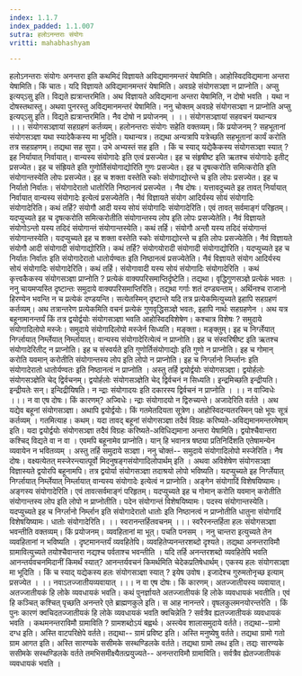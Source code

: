 ```yaml
---
index: 1.1.7
index_padded: 1.1.007
sutra: हलोऽनन्तराः संयोगः
vritti: mahabhashyam

---
```

 हलोऽनन्तराः संयोगः अनन्तरा इति कथमिदं विज्ञायते अविद्यमानमन्तरं येषामिति। आहोस्विदविद्यमाना अन्तरा येषामिति। किं चातः। यदि विज्ञायते अविद्यमानमन्तरं येषामिति। अवग्रहे संयोगसञ्ज्ञा न प्राप्नोति। अप्सु इत्यप्ऽसु इति। विद्यते ह्यत्रान्तरमिति। अथ विज्ञायते अविद्यमाना अन्तरा येषामिति, न दोषो भवति । यथा न दोषस्तथास्तु। अथवा पुनरस्तु अविद्यमानमन्तरं येषामिति। ननु चोक्तम् अवग्रहे संयोगसञ्ज्ञा न प्राप्नोति अप्सु इत्यप्ऽसु इति। विद्यते ह्यत्रान्तरमिति। नैव दोषो न प्रयोजनम् । ।। संयोगसञ्ज्ञायां सहवचनं यथान्यत्र ।।। संयोगसञ्ज्ञायां सहग्रहणं कर्तव्यम्। हलोनन्तराः संयोगः सहेति वक्तव्यम्। किं प्रयोजनम् ? सहभूतानां संयोगसञ्ज्ञा यथा स्यादेकैकस्य मा भूदिति। यथान्यत्र। तद्यथा अन्यत्रापि यत्रेच्छति सहभूतानां कार्यं करोति तत्र सहग्रहणम्। तद्यथा सह सुपा। उभे अभ्यस्तं सह इति । किं च स्याद् यद्येकैकस्य संयोगसञ्ज्ञा स्यात् ? इह निर्यायात् निर्वायात्। वान्यस्य संयोगादेः इति एत्वं प्रसज्येत। इह च संहृषीष्ट इति ऋतश्च संयोगादेः इतीट् प्रसज्येत। इह च संह्रियते इति गुणोर्तिसंयोगाद्योरिति गुणः प्रसज्येत। इह च दृषत्करोति समित्करोति इति संयोगान्तस्येति लोपः प्रसज्येत। इह च शक्ता वस्तेति स्कोः संयोगाद्योरन्ते च इति लोपः प्रसज्येत। इह च निर्यातो निर्वातः। संयोगादेरातो धातोरिति निष्ठानत्वं प्रसज्येत । नैष दोषः। यत्तावदुच्यते इह तावत् निर्यायात् निर्वायात् वान्यस्य संयोगादेः इत्येत्वं प्रसज्येतेति। नैवं विज्ञायते संयोग आदिर्यस्य सोयं संयोगादिः संयोगादेरिति। कथं तर्हि? संयोगौ आदी यस्य सोयं संयोगादिः संयोगादेरिति। एवं तावत् सर्वमाङ्गं परिहृतम्। यदप्युच्यते इह च दृषत्करोति समित्करोतीति संयोगान्तस्य लोप इति लोपः प्रसज्येतेति। नैवं विज्ञायते संयोगोऽन्तो यस्य तदिदं संयोगान्तं संयोगान्तस्येति। कथं तर्हि। संयोगौ अन्तौ यस्य तदिदं संयोगान्तं संयोगान्तस्येति। यदप्युच्यते इह च शक्ता वस्तेति स्कोः संयोगाद्योरन्ते च इति लोपः प्रसज्येतेति। नैवं विज्ञायते संयोगौ आदी संयोगादी संयोगाद्योरिति। कथं तर्हि? संयोगयोरादी संयोगादी संयोगाद्योरिति। यदप्युच्यते इह च निर्यातः निर्वातः इति संयोगादेरातो धातोर्यण्वतः इति निष्ठानत्वं प्रसज्येतेति। नैवं विज्ञायते संयोग आदिर्यस्य सोयं संयोगादिः संयोगादेरिति। कथं तर्हि। संयोगावादी यस्य सोयं संयोगादिः संयोगादेरिति । कथं कृत्त्वकैकस्य संयोगसञ्ज्ञा प्राप्नोति ? प्रत्येकं वाक्यपरिसमाप्तिर्दृष्टेति। तद्यथा। वृद्धिगुणसञ्ज्ञे प्रत्येकं भवतः । ननु चायमप्यस्ति दृष्टान्तः समुदाये वाक्यपरिसमाप्तिरिति। तद्यथा गर्गाः शतं दण्ड्यन्ताम्। अर्थिनश्च राजानो हिरण्येन भवन्ति न च प्रत्येकं दण्डयन्ति। सत्येतस्मिन् दृष्टान्ते यदि तत्र प्रत्येकमित्युच्यते इहापि सहग्रहणं कर्तव्यम्। अथ तत्रान्तरेण प्रत्येकमिति वचनं प्रत्येकं गुणवृद्धिसञ्ज्ञे भवतः, इहापि नार्थः सहग्रहणेन । अथ यत्र बहूनामानन्तर्यं किं तत्र द्वयोर्द्वयोः संयोगसञ्ज्ञा भवति आहोस्विदविशेषेण। कश्चात्र विशेषः ? समुदाये संयोगादिलोपो मस्जेः। समुदाये संयोगादिलोपो मस्जेर्न सिध्यति। मङ्क्ता। मङ्क्तुम्। इह च निर्ग्लेयात् निर्ग्लायात् निर्म्लेयात् निर्म्लायात्। वान्यस्य संयोगादेरित्येत्वं न प्राप्नोति। इह च संस्वरिषीष्ट इति ऋतश्च संयोगादेरितीट् न प्राप्नोति। इह च संस्वर्यते इति गुणोर्तिसंयोगाद्योः इति गुणो न प्राप्नोति। इह च गोमान् करोति यवमान् करोतीति संयोगान्तस्य लोप इति लोपो न प्राप्नोति। इह च निर्ग्लानो निर्म्लानः इति संयोगादेरातो धातोर्यण्वतः इति निष्ठानत्वं न प्राप्नोति । अस्तु तर्हि द्वयोर्द्वयोः संयोगसञ्ज्ञा। द्वयोर्हलोः संयोगसञ्ज्ञेति चेद् द्विर्वचनम्। द्वयोर्हलोः संयोगसञ्ज्ञेति चेद् द्विर्वचनं न सिध्यति। इन्द्रमिच्छति इन्द्रीयति। इन्द्रीयतेः सन्। इन्दिद्रीयिषति। न न्द्राः संयोगादयः इति दकारस्य द्विर्वचनं न प्राप्नोति । ।। न वाज्विधेः ।।। न वा एष दोषः। किं कारणम्? अज्विधेः। न्द्राः संयोगादयो न द्विरुच्यन्ते। अजादेरिति वर्तते । अथ यद्येव बहूनां संयोगसञ्ज्ञा। अथापि द्वयोर्द्वयोः। किं गतमेतदियता सूत्रेण। आहोस्विदन्यतरस्मिन् पक्षे भूयः सूत्रं कर्तव्यम् । गतमित्याह। कथम्। यदा तावद् बहूनां संयोगसञ्ज्ञा तदैवं विग्रहः करिष्यते-अविद्यमानमन्तरमेषाम् इति। यदा द्वयोर्द्वयोः संयोगसञ्ज्ञा तदैवं विग्रहः करिष्यते-अविधिद्यमाना अन्तरा येषामिति। द्वयोश्चैवान्तरा कश्चिद् विद्यते वा न वा । एवमपि बहूनामेव प्राप्नोति। यान् हि भवानत्र षष्ठ्या प्रतिनिर्दिशति एतेषामन्येन व्यवायेन न भवितव्यम् । अस्तु तर्हि समुदाये सञ्ज्ञा। ननु चोक्तं-- समुदाये संयोगादिलोपो मस्जेरिति। नैष दोषः। वक्ष्यत्येतत् मस्जेरन्त्यात्पूर्वो मिदनुषङ्गसंयोगादिलोपार्थम् इति । अथवा अविशेषेण संयोगसञ्ज्ञा विज्ञास्यते द्वयोरपि बहूनामपि। तत्र द्वयोर्या संयोगसञ्ज्ञा तदाश्रयो लोपो भविष्यति। यदप्युच्यते इह निर्ग्लेयात् निर्ग्लायात् निर्म्लेयात् निर्म्लायात् वान्यस्य संयोगादेः इत्येत्वं न प्राप्नोति। अङ्गेन संयोगादिं विशेषयिष्यामः। अङ्गस्य संयोगादेरिति। एवं तावत्सर्वमाङ्गं परिहृतम्। यदप्युच्यते इह च गोमान् करोति यवमान् करोतीति संयोगान्तस्य लोप इति लोपो न प्राप्नोतीति। पदेन संयोगान्तं विशेषयिष्यामः। पदस्य संयोगान्तस्येति। यदप्युच्यते इह च निर्ग्लानो निर्म्लान इति संयोगादेरातो धातोः इति निष्ठानत्वं न प्राप्नोतीति धातुना संयोगादिं विशेषयिष्यामः। धातोः संयोगादेरिति। ।। स्वरानन्तर्हितवचनम् ।।। स्वरैरनन्तर्हिता हलः संयोगसञ्ज्ञा भवन्तीति वक्तव्यम्। किं प्रयोजनम्। व्यवहितानां मा भूत्। पचति पनसम् । ननु चान्तरा इत्युच्यते तेन व्यवहितानां न भविष्यति । दृष्टमानन्तर्यं व्यवहितेपि। व्यवहितेप्यनन्तरशब्दो दृश्यते। तद्यथा अनन्तराविमौ ग्रामावित्युच्यते तयोश्चैवान्तरा नद्यश्च पर्वताश्च भवन्तीति । यदि तर्हि अनन्तरशब्दो व्यवहितेपि भवति आनन्तर्यवचनमिदानीं किमर्थं स्यात्? आनन्तर्यवचनं किमर्थमिति चेदेकप्रतिषेधार्थम्। एकस्य हलः संयोगसञ्ज्ञा मा भूदिति । किं च स्याद् यद्येकस्य हलः संयोगसञ्ज्ञा स्यात् ? इयेष उवोष। इजादेश्च गुरुमतोनृच्छ इत्याम् प्रसज्येत । ।। नवाऽतज्जातीयव्यवायात् ।।। न वा एष दोषः। किं कारणम्। अतज्जातीयस्य व्यवायात्। अतज्जातीयकं हि लोके व्यवधायकं भवति। कथं पुनर्ज्ञायते अतज्जातीयकं हि लोके व्यवधायकं भवतीति। एवं हि कञ्चित् कश्चित् पृच्छति अनन्तरे एते ब्राह्मणकुले इति। स आह नानन्तरे। वृषलकुलमनयोरन्तरेति । किं पुनः कारणं क्वचिदतज्जातीयकं हि लोके व्यवधायकं भवति क्वचिन्नेति ? सर्वत्रैव ह्यतज्जातीयकं व्यवधायकं भवति । कथमनन्तराविमौ ग्रामाविति ? ग्रामशब्दोऽयं बह्वर्थः। अस्त्येव शालासमुदाये वर्तते। तद्यथा--ग्रामो दग्ध इति। अस्ति वाटपरिक्षेपे वर्तते। तद्यथा-- ग्रामं प्रविष्ट इति। अस्ति मनुष्येषु वर्तते। तद्यथा ग्रामो गतो ग्राम आगत इति। अस्ति सारण्यके ससीमके सस्थण्डिलके वर्तते। तद्यथा ग्रामो लब्ध इति। तद्यः सारण्यके ससीमके सस्थण्डिलके वर्तते तमभिसमीक्ष्यैतत्प्रयुज्यते-- अनन्तराविमौ ग्रामाविति। सर्वत्रैव ह्येतज्जातीयकं व्यवधायकं भवति । 